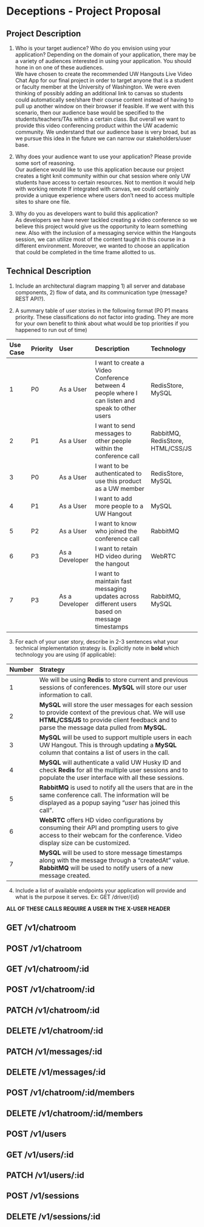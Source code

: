 # Deceptions - Project Proposal

## Project Description
1. Who is your target audience?  Who do you envision using your application? Depending on the domain of your application, there may be a variety of audiences interested in using your application.  You should hone in on one of these audiences.<br>
We have chosen to create the recommended UW Hangouts Live Video Chat App for our final project in order to target anyone that is a student or faculty member at the University of Washington. We were even thinking of possibly adding an additional link to canvas so students could automatically see/share their course content instead of having to pull up another window on their browser if feasible. If we went with this scenario, then our audience base would be specified to the students/teachers/TAs within a certain class. But overall we want to provide this video conferencing product within the UW academic community. We understand that our audience base is very broad, but as we pursue this idea in the future we can narrow our stakeholders/user base.
	
2. Why does your audience want to use your application? Please provide some sort of reasoning. <br>
Our audience would like to use this application because our project creates a tight knit community within our chat session where only UW students have access to certain resources. Not to mention it would help with working remote If integrated with canvas, we could certainly provide a unique experience where users don’t need to access multiple sites to share one file.

3. Why do you as developers want to build this application? <br>
As developers we have never tackled creating a video conference so we believe this project would give us the opportunity to learn something new. Also with the inclusion of a messaging service within the Hangouts session, we can utilize most of the content taught in this course in a different environment. Moreover, we wanted to choose an application that could be completed in the time frame allotted to us.

## Technical Description
1. Include an architectural diagram mapping 1) all server and database components, 2) flow of data, and its communication type (message? REST API?).

2. A summary table of user stories in the following format (P0 P1 means priority. These classifications do not factor into grading. They are more for your own benefit to think about what would be top priorities if you happened to run out of time)

| Use Case | Priority     | User          | Description   | Technology |
| :------  | :----------  | :-----------  | :-----------  | :-------- |
|   1      | P0           | As a User     | I want to create a Video Conference between 4 people where I can listen and speak to other users | RedisStore, MySQL |
|   2      | P1           | As a User     | I want to send messages to other people within the conference call   | RabbitMQ, RedisStore, HTML/CSS/JS
|   3      | P0           | As a User     | I want to be authenticated to use this product as a UW member | RedisStore, MySQL |
|   4      | P1           | As a User     | I want to add more people to a UW Hangout | MySQL |
|   5      | P2           | As a User     | I want to know who joined the conference call | RabbitMQ |
|   6      | P3           | As a Developer | I want to retain HD video during the hangout | WebRTC |
|   7      | P3           | As a Developer | I want to maintain fast messaging updates across different users based on message timestamps | RabbitMQ, MySQL |


3. For each of your user story, describe in 2-3 sentences what your technical implementation strategy is. Explicitly note in **bold** which technology you are using (if applicable):

| Number | Strategy |
| :----- | :------- |
| 1      | We will be using **Redis** to store current and previous sessions of conferences. **MySQL** will store our user information to call. |
| 2      | **MySQL** will store the user messages for each session to provide context of the previous chat. We will use **HTML/CSS/JS** to provide client feedback and to parse the message data pulled from **MySQL**. |
| 3      | **MySQL** will be used to support multiple users in each UW Hangout. This is through updating a **MySQL** column that contains a list of users in the call. |
| 4      | **MySQL** will authenticate a valid UW Husky ID and check **Redis** for all  the  multiple user sessions and to populate the user interface with all these sessions. |
| 5      | **RabbitMQ** is used to notify all the users that are in the same conference call. The information will be displayed as a popup saying “_user_ has joined this call”. |
| 6      | **WebRTC** offers HD video configurations by consuming their API and prompting users to give access to their webcam for the conference. Video display size can be customized. |
| 7      | **MySQL** will be used to store message timestamps along with the message through a “createdAt” value. **RabbitMQ** will be used to notify users of a new message created. |

4. Include a list of available endpoints your application will provide and what is the purpose it serves. Ex: GET /driver/{id}

**ALL OF THESE CALLS REQUIRE A USER IN THE X-USER HEADER**

## GET /v1/chatroom

## POST /v1/chatroom

## GET /v1/chatroom/:id

## POST /v1/chatroom/:id

## PATCH /v1/chatroom/:id

## DELETE /v1/chatroom/:id

## PATCH /v1/messages/:id

## DELETE /v1/messages/:id

## POST /v1/chatroom/:id/members

## DELETE /v1/chatroom/:id/members

## POST /v1/users

## GET /v1/users/:id

## PATCH /v1/users/:id

## POST /v1/sessions

## DELETE /v1/sessions/:id
